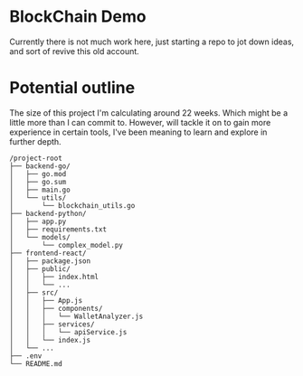 # BlockChain Demo

Currently there is not much work here, just starting a repo to jot down ideas, and sort of revive this old account.


# Potential outline
The size of this project I'm calculating around 22 weeks. Which might be a little more than I can commit to.
However, will tackle it on to gain more experience in certain tools, I've been meaning to learn and explore in further depth.



```
/project-root
├── backend-go/
│   ├── go.mod
│   ├── go.sum
│   ├── main.go
│   └── utils/
│       └── blockchain_utils.go
├── backend-python/
│   ├── app.py
│   ├── requirements.txt
│   └── models/
│       └── complex_model.py
├── frontend-react/
│   ├── package.json
│   ├── public/
│   │   ├── index.html
│   │   └── ...
│   ├── src/
│   │   ├── App.js
│   │   ├── components/
│   │   │   └── WalletAnalyzer.js
│   │   ├── services/
│   │   │   └── apiService.js
│   │   └── index.js
│   └── ...
├── .env
└── README.md
```
